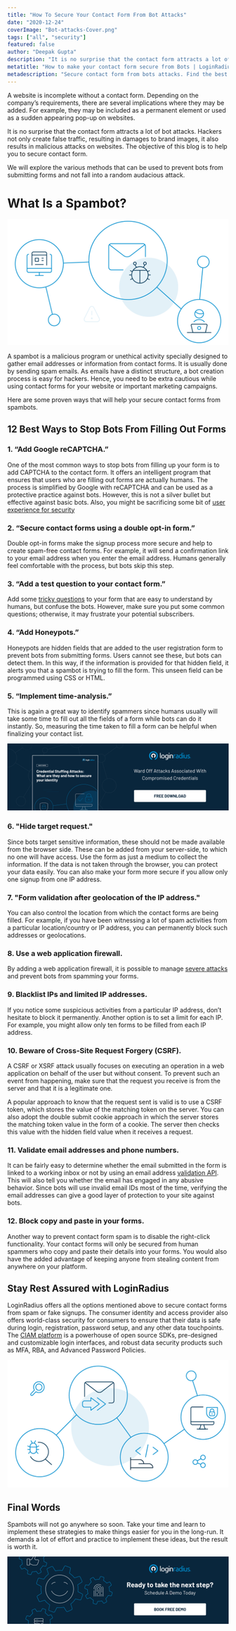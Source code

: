 ```yaml
---
title: "How To Secure Your Contact Form From Bot Attacks"
date: "2020-12-24"
coverImage: "Bot-attacks-Cover.png"
tags: ["all", "security"]
featured: false 
author: "Deepak Gupta"
description: "It is no surprise that the contact form attracts a lot of bot attacks. Hackers not only create false traffic, but also result in malicious attacks on websites. The objective of this blog is to help you to secure contact form from random audacious attacks."
metatitle: "How to make your contact form secure from Bots | LoginRadius"
metadescription: "Secure contact form from bots attacks. Find the best ways to reduce and block contact form spams that are otherwise frustrating and time consuming to deal with."
---
```


A website is incomplete without a contact form. Depending on the company’s requirements, there are several implications where they may be added. For example, they may be included as a permanent element or used as a sudden appearing pop-up on websites. 

It is no surprise that the contact form attracts a lot of bot attacks. Hackers not only create false traffic, resulting in damages to brand images, it also results in malicious attacks on websites. The objective of this blog is to help you to secure contact form. 

We will explore the various methods that can be used to prevent bots from submitting forms and not fall into a random audacious attack.


# What Is a Spambot?

![spambot](spambot.png)

A spambot is a malicious program or unethical activity specially designed to gather email addresses or information from contact forms. It is usually done by sending spam emails. 
As emails have a distinct structure, a bot creation process is easy for hackers. Hence, you need to be extra cautious while using contact forms for your website or important marketing campaigns. 

Here are some proven ways that will help your secure contact forms from spambots.


## 12 Best Ways to Stop Bots From Filling Out Forms


### 1. “Add Google reCAPTCHA.”

One of the most common ways to stop bots from filling up your form is to add CAPTCHA to the contact form. It offers an intelligent program that ensures that users who are filling out forms are actually humans. 
The process is simplified by Google with reCAPTCHA and can be used as a protective practice against bots. However, this is not a silver bullet but effective against basic bots. Also, you might be sacrificing some bit of [user experience for security](https://www.loginradius.com/blog/start-with-identity/2018/10/digital-transformation-safeguarding-customer-experience/)


### 2. “Secure contact forms using a double opt-in form.”

Double opt-in forms make the signup process more secure and help to create spam-free contact forms. For example, it will send a confirmation link to your email address when you enter the email address. Humans generally feel comfortable with the process, but bots skip this step. 


### 3. “Add a test question to your contact form.”

Add some [tricky questions](https://www.loginradius.com/blog/start-with-identity/2019/01/best-practices-choosing-good-security-questions/) to your form that are easy to understand by humans, but confuse the bots. However, make sure you put some common questions; otherwise, it may frustrate your potential subscribers.


### 4. “Add Honeypots.”

Honeypots are hidden fields that are added to the user registration form to prevent bots from submitting forms. Users cannot see these, but bots can detect them. In this way, if the information is provided for that hidden field, it alerts you that a spambot is trying to fill the form. This unseen field can be programmed using CSS or HTML.  


### 5. “Implement time-analysis.”

This is again a great way to identify spammers since humans usually will take some time to fill out all the fields of a form while bots can do it instantly. So, measuring the time taken to fill a form can be helpful when finalizing your contact list.

[![credential-stuffing](credential-stuffing.png)](https://www.loginradius.com/resource/understanding-credential-stuffing-attacks-whitepaper)


### 6. "Hide target request."

Since bots target sensitive information, these should not be made available from the browser side. These can be added from your server-side, to which no one will have access. 
Use the form as just a medium to collect the information. If the data is not taken through the browser, you can protect your data easily. You can also make your form more secure if you allow only one signup from one IP address.

### 7. "Form validation after geolocation of the IP address."

You can also control the location from which the contact forms are being filled. For example, if you have been witnessing a lot of spam activities from a particular location/country or IP address, you can permanently block such addresses or geolocations. 


### 8. Use a web application firewall.

By adding a web application firewall, it is possible to manage [severe attacks](https://www.loginradius.com/blog/start-with-identity/2019/10/cybersecurity-attacks-business/) and prevent bots from spamming your forms. 


### 9. Blacklist IPs and limited IP addresses.

If you notice some suspicious activities from a particular IP address, don’t hesitate to block it permanently. Another option is to set a limit for each IP. For example, you might allow only ten forms to be filled from each IP address.


### 10. Beware of Cross-Site Request Forgery (CSRF).

A CSRF or XSRF attack usually focuses on executing an operation in a web application on behalf of the user but without consent. To prevent such an event from happening, make sure that the request you receive is from the server and that it is a legitimate one. 

A popular approach to know that the request sent is valid is to use a CSRF token, which stores the value of the matching token on the server. You can also adopt the double submit cookie approach in which the server stores the matching token value in the form of a cookie. The server then checks this value with the hidden field value when it receives a request. 


### 11. Validate email addresses and phone numbers.

It can be fairly easy to determine whether the email submitted in the form is linked to a working inbox or not by using an email address [validation API](https://www.loginradius.com/blog/async/best-practice-guide-for-rest-api-security/). This will also tell you whether the email has engaged in any abusive behavior. 
Since bots will use invalid email IDs most of the time, verifying the email addresses can give a good layer of protection to your site against bots. 


### 12. Block copy and paste in your forms.
Another way to prevent contact form spam is to disable the right-click functionality. Your contact forms will only be secured from human spammers who copy and paste their details into your forms. You would also have the added advantage of keeping anyone from stealing content from anywhere on your platform.

## Stay Rest Assured with LoginRadius
LoginRadius offers all the options mentioned above to secure contact forms from spam or fake signups. The consumer identity and access provider also offers world-class security for consumers to ensure that their data is safe during login, registration, password setup, and any other data touchpoints. 
The [CIAM platform](https://www.loginradius.com/) is a powerhouse of open source SDKs, pre-designed and customizable login interfaces, and robust data security products such as MFA, RBA, and Advanced Password Policies.    

![LRbotprotection](LRbotprotection.png)


## Final Words
Spambots will not go anywhere so soon. Take your time and learn to implement these strategies to make things easier for you in the long-run. It demands a lot of effort and practice to implement these ideas, but the result is worth it. 


[![book-a-demo-loginradius](book-a-demo.png)](https://www.loginradius.com/book-a-demo/)
